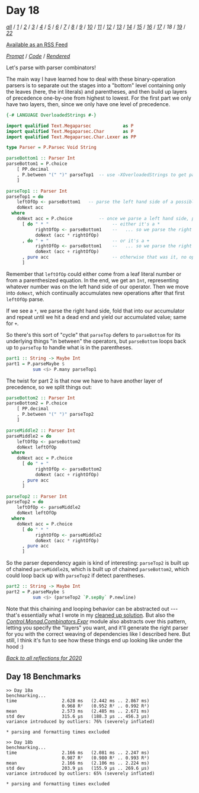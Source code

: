Day 18
===

<!--
This section is generated and compiled by the build script at ./Build.hs from
the file `./reflections/day18.md`.  If you want to edit this, edit
that file instead!
-->

*[all][reflections]* / *[1][day01]* / *[2][day02]* / *[3][day03]* / *[4][day04]* / *[5][day05]* / *[6][day06]* / *[7][day07]* / *[8][day08]* / *[9][day09]* / *[10][day10]* / *[11][day11]* / *[12][day12]* / *[13][day13]* / *[14][day14]* / *[15][day15]* / *[16][day16]* / *[17][day17]* / *18* / *[19][day19]* / *[22][day22]*

[reflections]: https://github.com/mstksg/advent-of-code-2020/blob/master/reflections.md
[day01]: https://github.com/mstksg/advent-of-code-2020/blob/master/reflections-out/day01.md
[day02]: https://github.com/mstksg/advent-of-code-2020/blob/master/reflections-out/day02.md
[day03]: https://github.com/mstksg/advent-of-code-2020/blob/master/reflections-out/day03.md
[day04]: https://github.com/mstksg/advent-of-code-2020/blob/master/reflections-out/day04.md
[day05]: https://github.com/mstksg/advent-of-code-2020/blob/master/reflections-out/day05.md
[day06]: https://github.com/mstksg/advent-of-code-2020/blob/master/reflections-out/day06.md
[day07]: https://github.com/mstksg/advent-of-code-2020/blob/master/reflections-out/day07.md
[day08]: https://github.com/mstksg/advent-of-code-2020/blob/master/reflections-out/day08.md
[day09]: https://github.com/mstksg/advent-of-code-2020/blob/master/reflections-out/day09.md
[day10]: https://github.com/mstksg/advent-of-code-2020/blob/master/reflections-out/day10.md
[day11]: https://github.com/mstksg/advent-of-code-2020/blob/master/reflections-out/day11.md
[day12]: https://github.com/mstksg/advent-of-code-2020/blob/master/reflections-out/day12.md
[day13]: https://github.com/mstksg/advent-of-code-2020/blob/master/reflections-out/day13.md
[day14]: https://github.com/mstksg/advent-of-code-2020/blob/master/reflections-out/day14.md
[day15]: https://github.com/mstksg/advent-of-code-2020/blob/master/reflections-out/day15.md
[day16]: https://github.com/mstksg/advent-of-code-2020/blob/master/reflections-out/day16.md
[day17]: https://github.com/mstksg/advent-of-code-2020/blob/master/reflections-out/day17.md
[day19]: https://github.com/mstksg/advent-of-code-2020/blob/master/reflections-out/day19.md
[day22]: https://github.com/mstksg/advent-of-code-2020/blob/master/reflections-out/day22.md

[Available as an RSS Feed][rss]

[rss]: http://feeds.feedburner.com/jle-advent-of-code-2020

*[Prompt][d18p]* / *[Code][d18g]* / *[Rendered][d18h]*

[d18p]: https://adventofcode.com/2020/day/18
[d18g]: https://github.com/mstksg/advent-of-code-2020/blob/master/src/AOC/Challenge/Day18.hs
[d18h]: https://mstksg.github.io/advent-of-code-2020/src/AOC.Challenge.Day18.html

Let's parse with parser combinators!

The main way I have learned how to deal with these binary-operation parsers is
to separate out the stages into a "bottom" level containing only the leaves
(here, the int literals) and parentheses, and then build up layers of
precedence one-by-one from highest to lowest.  For the first part we only have
two layers, then, since we only have one level of precedence.

```haskell
{-# LANGUAGE OverloadedStrings #-}

import qualified Text.Megaparsec            as P
import qualified Text.Megaparsec.Char       as P
import qualified Text.Megaparsec.Char.Lexer as PP

type Parser = P.Parsec Void String

parseBottom1 :: Parser Int
parseBottom1 = P.choice
    [ PP.decimal
    , P.between "(" ")" parseTop1  -- use -XOverloadedStrings to get parsers that match strings
    ]

parseTop1 :: Parser Int
parseTop1 = do
    leftOfOp <- parseBottom1   -- parse the left hand side of a possible binary operator
    doNext acc
  where
    doNext acc = P.choice          -- once we parse a left hand side, pick from:
      [ do " * "                        -- either it's a *
           rightOfOp <- parseBottom1    --   ... so we parse the right hand side and multiply
           doNext (acc * rightOfOp)
      , do " + "                        -- or it's a +
           rightOfOp <- parseBottom1    --   ... so we parse the right hand side and add
           doNext (acc + rightOfOp)
      , pure acc                        -- otherwise that was it, no operator
      ]
```

Remember that `leftOfOp` could either come from a leaf literal number or from a
parenthesized equation.  In the end, we get an `Int`, representing whatever
number was on the left hand side of our operator.  Then we move into `doNext`,
which continually accumulates new operations after that first `leftOfOp` parse.

If we see a `*`, we parse the right hand side, fold that into our accumulator
and repeat until we hit a dead end and yield our accumulated value; same for
`+`.

So there's this sort of "cycle" that `parseTop` defers to `parseBottom` for its
underlying things "in between" the operators, but `parseBottom` loops back up
to `parseTop` to handle what is in the parentheses.

```haskell
part1 :: String -> Maybe Int
part1 = P.parseMaybe $
          sum <$> P.many parseTop1
```

The twist for part 2 is that now we have to have another layer of precedence,
so we split things out:

```haskell
parseBottom2 :: Parser Int
parseBottom2 = P.choice
    [ PP.decimal
    , P.between "(" ")" parseTop2
    ]

parseMiddle2 :: Parser Int
parseMiddle2 = do
    leftOfOp <- parseBottom2
    doNext leftOfOp
  where
    doNext acc = P.choice
      [ do " + "
           rightOfOp <- parseBottom2
           doNext (acc + rightOfOp)
      , pure acc
      ]

parseTop2 :: Parser Int
parseTop2 = do
    leftOfOp <- parseMiddle2
    doNext leftOfOp
  where
    doNext acc = P.choice
      [ do " * "
           rightOfOp <- parseMiddle2
           doNext (acc * rightOfOp)
      , pure acc
      ]
```

So the parser dependency again is kind of interesting: `parseTop2` is built up
of chained `parseMiddle2`s, which is built up of chained `parseBottom2`, which
could loop back up with `parseTop2` if detect parentheses.

```haskell
part2 :: String -> Maybe Int
part2 = P.parseMaybe $
          sum <$> (parseTop2 `P.sepBy` P.newline)
```

Note that this chaining and looping behavior can be abstracted out --- that's
essentially what I wrote in my [cleaned up solution][d18g].  But also the
*[Control.Monad.Combinators.Expr](https://hackage.haskell.org/package/parser-combinators-1.2.1/docs/Control-Monad-Combinators-Expr.html)*
module also abstracts over this pattern, letting you specify the "layers" you
want, and it'll generate the right parser for you with the correct weaving of
dependencies like I described here.  But still, I think it's fun to see how
these things end up looking like under the hood :)


*[Back to all reflections for 2020][reflections]*

## Day 18 Benchmarks

```
>> Day 18a
benchmarking...
time                 2.628 ms   (2.442 ms .. 2.867 ms)
                     0.968 R²   (0.952 R² .. 0.992 R²)
mean                 2.573 ms   (2.485 ms .. 2.671 ms)
std dev              315.6 μs   (188.3 μs .. 456.3 μs)
variance introduced by outliers: 76% (severely inflated)

* parsing and formatting times excluded

>> Day 18b
benchmarking...
time                 2.166 ms   (2.081 ms .. 2.247 ms)
                     0.987 R²   (0.980 R² .. 0.993 R²)
mean                 2.166 ms   (2.106 ms .. 2.224 ms)
std dev              203.9 μs   (155.9 μs .. 269.6 μs)
variance introduced by outliers: 65% (severely inflated)

* parsing and formatting times excluded
```

